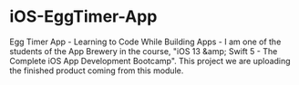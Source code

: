 # iOS-EggTimer-App
Egg Timer App - Learning to Code While Building Apps - I am one of the students of the App Brewery in the course, "iOS 13 &amp;amp; Swift 5 - The Complete iOS App Development Bootcamp". This project we are uploading the finished product coming from this module. 
